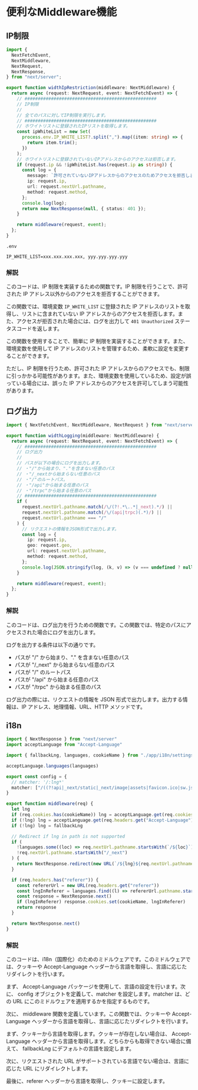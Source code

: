 # 便利なMiddleware機能

## IP制限

```:widthIpRestriction.ts
import {
  NextFetchEvent,
  NextMiddleware,
  NextRequest,
  NextResponse,
} from "next/server";

export function widthIpRestriction(middleware: NextMiddleware) {
  return async (request: NextRequest, event: NextFetchEvent) => {
    // ##################################################
    // IP制限
    //
    // 全てのパスに対してIP制限を実行します。
    // ##################################################
    // ホワイトリストに登録されたIPリストを取得します。
    const ipWhiteList = new Set(
      process.env.IP_WHITE_LIST?.split(",").map((item: string) => {
        return item.trim();
      })
    );
    // ホワイトリストに登録されていないIPアドレスからのアクセスは拒否します。
    if (request.ip && !ipWhiteList.has(request.ip as string)) {
      const log = {
        message: `許可されていないIPアドレスからのアクセスのためアクセスを拒否しました`,
        ip: request.ip,
        url: request.nextUrl.pathname,
        method: request.method,
      };
      console.log(log);
      return new NextResponse(null, { status: 401 });
    }

    return middleware(request, event);
  };
}


```

`.env`

```
IP_WHITE_LIST=xxx.xxx.xxx.xxx, yyy.yyy.yyy.yyy
```

### 解説

このコードは、IP 制限を実装するための関数です。IP 制限を行うことで、許可された IP アドレス以外からのアクセスを拒否することができます。

この関数では、環境変数 `IP_WHITE_LIST` に登録された IP アドレスのリストを取得し、リストに含まれていない IP アドレスからのアクセスを拒否します。また、アクセスが拒否された場合には、ログを出力して `401 Unauthorized` ステータスコードを返します。

この関数を使用することで、簡単に IP 制限を実装することができます。また、環境変数を使用して IP アドレスのリストを管理するため、柔軟に設定を変更することができます。

ただし、IP 制限を行うため、許可された IP アドレスからのアクセスでも、制限に引っかかる可能性があります。また、環境変数を使用しているため、設定が誤っている場合には、誤った IP アドレスからのアクセスを許可してしまう可能性があります。

## ログ出力

```:withLogging.ts
import { NextFetchEvent, NextMiddleware, NextRequest } from "next/server";

export function widthLogging(middleware: NextMiddleware) {
  return async (request: NextRequest, event: NextFetchEvent) => {
    // ##################################################
    // ログ出力
    //
    // パスが以下の場合にログを出力します。
    // ・"/"から始まり、"."を含まない任意のパス
    // ・"/_nextから始まらない任意のパス
    // ・"/"のルートパス。
    // ・"/api"から始まる任意のパス
    // ・"/trpc"から始まる任意のパス
    // ##################################################
    if (
      request.nextUrl.pathname.match(/\/(?!.*\..*|_next).*/) ||
      request.nextUrl.pathname.match(/\/(api|trpc)(.*)/) ||
      request.nextUrl.pathname === "/"
    ) {
      // リクエストの情報をJSON形式で出力します。
      const log = {
        ip: request.ip,
        geo: request.geo,
        url: request.nextUrl.pathname,
        method: request.method,
      };
      console.log(JSON.stringify(log, (k, v) => (v === undefined ? null : v)));
    }

    return middleware(request, event);
  };
}

```

### 解説

このコードは、ログ出力を行うための関数です。この関数では、特定のパスにアクセスされた場合にログを出力します。

ログを出力する条件は以下の通りです。

- パスが "/" から始まり、"." を含まない任意のパス
- パスが "/_next" から始まらない任意のパス
- パスが "/" のルートパス
- パスが "/api" から始まる任意のパス
- パスが "/trpc" から始まる任意のパス
  
ログ出力の際には、リクエストの情報を JSON 形式で出力します。出力する情報は、IP アドレス、地理情報、URL、HTTP メソッドです。

## i18n

```:middleware.ts
import { NextResponse } from "next/server"
import acceptLanguage from "Accept-Language"

import { fallbackLng, languages, cookieName } from "./app/i18n/settings"

acceptLanguage.languages(languages)

export const config = {
  // matcher: '/:lng*'
  matcher: ["/((?!api|_next/static|_next/image|assets|favicon.ico|sw.js).*)"],
}

export function middleware(req) {
  let lng
  if (req.cookies.has(cookieName)) lng = acceptLanguage.get(req.cookies.get(cookieName).value)
  if (!lng) lng = acceptLanguage.get(req.headers.get("Accept-Language"))
  if (!lng) lng = fallbackLng

  // Redirect if lng in path is not supported
  if (
    !languages.some((loc) => req.nextUrl.pathname.startsWith(`/${loc}`)) &&
    !req.nextUrl.pathname.startsWith("/_next")
  ) {
    return NextResponse.redirect(new URL(`/${lng}${req.nextUrl.pathname}`, req.url))
  }

  if (req.headers.has("referer")) {
    const refererUrl = new URL(req.headers.get("referer"))
    const lngInReferer = languages.find((l) => refererUrl.pathname.startsWith(`/${l}`))
    const response = NextResponse.next()
    if (lngInReferer) response.cookies.set(cookieName, lngInReferer)
    return response
  }

  return NextResponse.next()
}

```

### 解説

このコードは、i18n（国際化）のためのミドルウェアです。このミドルウェアでは、クッキーや Accept-Language ヘッダーから言語を取得し、言語に応じたリダイレクトを行います。

まず、 Accept-Language パッケージを使用して、言語の設定を行います。次に、 config オブジェクトを定義して、matcher を設定します。matcher は、どの URL にこのミドルウェアを適用するかを指定するものです。

次に、 middleware 関数を定義しています。この関数では、クッキーや Accept-Language ヘッダーから言語を取得し、言語に応じたリダイレクトを行います。

まず、クッキーから言語を取得します。クッキーが存在しない場合は、 Accept-Language ヘッダーから言語を取得します。どちらからも取得できない場合に備えて、 fallbackLng にデフォルトの言語を設定します。

次に、リクエストされた URL がサポートされている言語でない場合は、言語に応じた URL にリダイレクトします。

最後に、referer ヘッダーから言語を取得し、クッキーに設定します。

